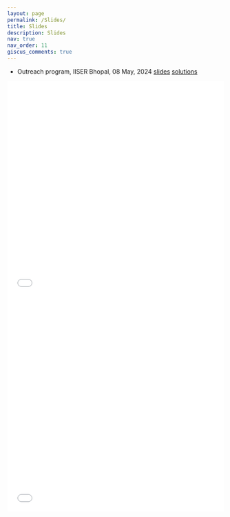```yaml
---
layout: page
permalink: /Slides/
title: Slides
description: Slides
nav: true
nav_order: 11
giscus_comments: true
---
```

- Outreach program, IISER Bhopal, 08 May, 2024 [slides](https://jpsaha.github.io/M/assets/pdf/Slides/OutreachIISERB24May.pdf) 
[solutions](https://jpsaha.github.io/M/assets/pdf/Slides/OutreachIISERB24MaySol.pdf) 


<iframe src="/M/assets/pdf/Slides/OutreachIISERB24May.pdf" width="100%" height="500" frameborder="no" border="0" marginwidth="0" marginheight="0"></iframe>

<iframe src="/M/assets/pdf/Slides/OutreachIISERB24MaySol.pdf" width="100%" height="500" frameborder="no" border="0" marginwidth="0" marginheight="0"></iframe>
